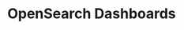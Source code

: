 ---
role: ui
title: OpenSearch Dashboards
artifact_id: opensearch-dashboards
architecture: x64
platform: linux
type: deb
artifact_url: https://artifacts.opensearch.org/releases/bundle/opensearch-dashboards/1.3.14/opensearch-dashboards-1.3.14-linux-x64.deb
version: 1.3.14
category: opensearch-dashboards
slug: opensearch-dashboards-1.3.14-linux-x64-deb
signature: https://artifacts.opensearch.org/releases/bundle/opensearch-dashboards/1.3.14/opensearch-dashboards-1.3.14-linux-x64.deb.sig
guide: https://opensearch.org/docs/latest/opensearch/install/deb
---
